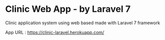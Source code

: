 # Clinic Web App - by Laravel 7
Clinic application system using web based made with Laravel 7 framework

App URL : https://clinic-laravel.herokuapp.com/
